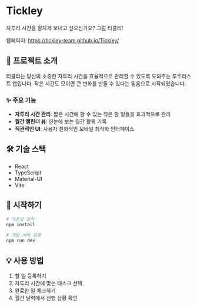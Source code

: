# Tickley

자투리 시간을 알차게 보내고 싶으신가요? 그럼 티클리!

웹페이지: https://tickley-team.github.io/Tickley/

## 📱 프로젝트 소개

티클리는 당신의 소중한 자투리 시간을 효율적으로 관리할 수 있도록 도와주는 투두리스트 앱입니다. 
작은 시간도 모이면 큰 변화를 만들 수 있다는 믿음으로 시작되었습니다.

### ✨ 주요 기능

- **자투리 시간 관리**: 짧은 시간에 할 수 있는 작은 할 일들을 효과적으로 관리
- **월간 캘린더 뷰**: 한눈에 보는 월간 활동 기록
- **직관적인 UI**: 사용자 친화적인 모바일 최적화 인터페이스

## 🛠 기술 스택

- React
- TypeScript
- Material-UI
- Vite

## 🚀 시작하기

```sh
# 의존성 설치
npm install

# 개발 서버 실행
npm run dev
```

## 💡 사용 방법

1. 할 일 등록하기
2. 자투리 시간에 맞는 태스크 선택
3. 완료한 일 체크하기
4. 월간 달력에서 진행 상황 확인
